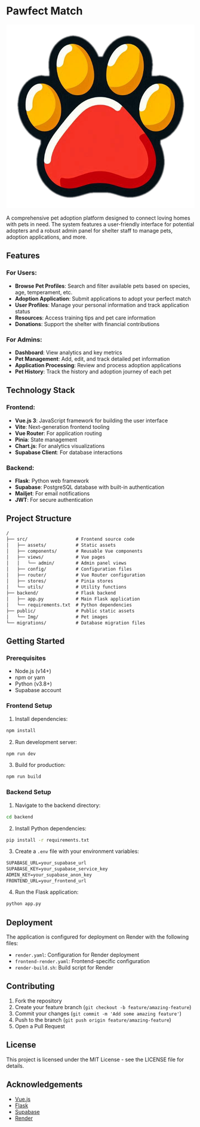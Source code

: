 # Pawfect Match

![Pawfect Match Logo](/public/Designer.png)

A comprehensive pet adoption platform designed to connect loving homes with pets in need. The system features a user-friendly interface for potential adopters and a robust admin panel for shelter staff to manage pets, adoption applications, and more.

## Features

### For Users:
- **Browse Pet Profiles**: Search and filter available pets based on species, age, temperament, etc.
- **Adoption Application**: Submit applications to adopt your perfect match
- **User Profiles**: Manage your personal information and track application status
- **Resources**: Access training tips and pet care information
- **Donations**: Support the shelter with financial contributions

### For Admins:
- **Dashboard**: View analytics and key metrics
- **Pet Management**: Add, edit, and track detailed pet information
- **Application Processing**: Review and process adoption applications
- **Pet History**: Track the history and adoption journey of each pet

## Technology Stack

### Frontend:
- **Vue.js 3**: JavaScript framework for building the user interface
- **Vite**: Next-generation frontend tooling
- **Vue Router**: For application routing
- **Pinia**: State management
- **Chart.js**: For analytics visualizations
- **Supabase Client**: For database interactions

### Backend:
- **Flask**: Python web framework
- **Supabase**: PostgreSQL database with built-in authentication
- **Mailjet**: For email notifications
- **JWT**: For secure authentication

## Project Structure

```
/
├── src/                  # Frontend source code
│   ├── assets/           # Static assets
│   ├── components/       # Reusable Vue components
│   ├── views/            # Vue pages
│   │   └── admin/        # Admin panel views
│   ├── config/           # Configuration files
│   ├── router/           # Vue Router configuration
│   ├── stores/           # Pinia stores
│   └── utils/            # Utility functions
├── backend/              # Flask backend
│   ├── app.py            # Main Flask application
│   └── requirements.txt  # Python dependencies
├── public/               # Public static assets
│   └── Img/              # Pet images
└── migrations/           # Database migration files
```

## Getting Started

### Prerequisites
- Node.js (v14+)
- npm or yarn
- Python (v3.8+)
- Supabase account

### Frontend Setup

1. Install dependencies:
```sh
npm install
```

2. Run development server:
```sh
npm run dev
```

3. Build for production:
```sh
npm run build
```

### Backend Setup

1. Navigate to the backend directory:
```sh
cd backend
```

2. Install Python dependencies:
```sh
pip install -r requirements.txt
```

3. Create a `.env` file with your environment variables:
```
SUPABASE_URL=your_supabase_url
SUPABASE_KEY=your_supabase_service_key
ADMIN_KEY=your_supabase_anon_key
FRONTEND_URL=your_frontend_url
```

4. Run the Flask application:
```sh
python app.py
```

## Deployment

The application is configured for deployment on Render with the following files:
- `render.yaml`: Configuration for Render deployment
- `frontend-render.yaml`: Frontend-specific configuration
- `render-build.sh`: Build script for Render

## Contributing

1. Fork the repository
2. Create your feature branch (`git checkout -b feature/amazing-feature`)
3. Commit your changes (`git commit -m 'Add some amazing feature'`)
4. Push to the branch (`git push origin feature/amazing-feature`)
5. Open a Pull Request

## License

This project is licensed under the MIT License - see the LICENSE file for details.

## Acknowledgements

- [Vue.js](https://vuejs.org/)
- [Flask](https://flask.palletsprojects.com/)
- [Supabase](https://supabase.io/)
- [Render](https://render.com/)
